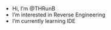 - Hi, I’m @THRunB
- I’m interested in Reverse Engineering
- I’m currently learning IDE


<!---
THRunB/THRunB is a ✨ special ✨ repository because its `README.md` (this file) appears on your GitHub profile.
You can click the Preview link to take a look at your changes.
--->
